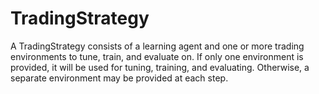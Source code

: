 # TradingStrategy

A TradingStrategy consists of a learning agent and one or more trading environments to tune, train, and evaluate on. If only one environment is provided, it will be used for tuning, training, and evaluating. Otherwise, a separate environment may be provided at each step.

